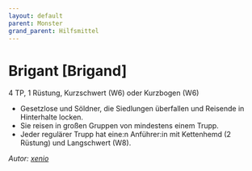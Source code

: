 ```yaml
---
layout: default
parent: Monster
grand_parent: Hilfsmittel
---
```


# Brigant [Brigand]
4 TP, 1 Rüstung, Kurzschwert (W6) oder Kurzbogen (W6)
- Gesetzlose und Söldner, die Siedlungen überfallen und Reisende in Hinterhalte locken.
- Sie reisen in großen Gruppen von mindestens einem Trupp.
- Jeder regulärer Trupp hat eine:n Anführer:in mit Kettenhemd (2 Rüstung) und Langschwert (W8).

*Autor: [xenio](https://xenioinabottle.blogspot.com)*
